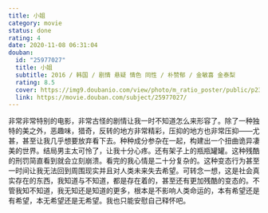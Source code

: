 ```yaml
---
title: 小姐
category: movie
status: done
rating: 4
date: 2020-11-08 06:31:04
douban:
  id: "25977027"
  title: 小姐
  subtitle: 2016 / 韩国 / 剧情 悬疑 情色 同性 / 朴赞郁 / 金敏喜 金泰梨
  rating: 8.5
  cover: https://img9.doubanio.com/view/photo/m_ratio_poster/public/p2355555424.jpg
  link: https://movie.douban.com/subject/25977027/
---
```


非常非常特别的电影，非常古怪的剧情让我一时不知道怎么来形容了。除了一种独特的美之外，恶趣味，猎奇，反转的地方非常精彩，压抑的地方也非常压抑——尤甚，甚至让我几乎想要放弃看下去。种种成分参杂在一起，构建出一个扭曲诡异凄美的世界。结局男主太可怜了，让我十分心疼。还有架子上的瓶瓶罐罐。这种残酷的刑罚简直看到就会立刻崩溃。看完的我心情是二十分复杂的。这种变态行为甚至一时间让我无法回到周围现实并且对人类未来失去希望。可转念一想，这是社会真实存在的东西，我知道与不知道，都是存在着的，甚至还有更加残酷的变态的。不管我知不知道，我无知还是知道的更多，根本是不影响人类命运的，本有希望还是有希望，本无希望还是无希望。我也只能安慰自己释怀吧。